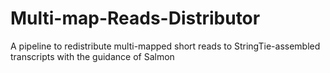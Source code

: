 # Multi-map-Reads-Distributor
A pipeline to redistribute multi-mapped short reads to StringTie-assembled transcripts with the guidance of Salmon
